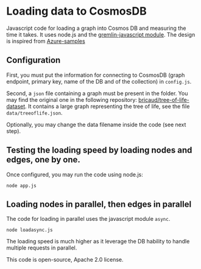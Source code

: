 
# Loading data to CosmosDB

Javascript code for loading a graph into Cosmos DB and measuring the time it takes. It uses node.js and the [gremlin-javascript module](https://github.com/jbmusso/gremlin-javascript). The design is inspired from [Azure-samples](https://github.com/Azure-Samples/azure-cosmos-db-graph-nodejs-getting-started)

## Configuration

First, you must put the information for connecting to CosmosDB (graph endpoint, primary key, name of the DB and of the collection) in `config.js`.

Second, a `json` file containing a graph must be present in the folder. You may find the original one in the following repository:
[bricaud/tree-of-life-dataset](https://github.com/bricaud/tree-of-life-dataset). It contains a large graph representing the tree of life, see the file `data/treeoflife.json`.

Optionally, you may change the data filename inside the code (see next step).

## Testing the loading speed by loading nodes and edges, one by one.

Once configured, you may run the code using node.js:

```
node app.js
```

## Loading nodes in parallel, then edges in parallel

The code for loading in parallel uses the javascript module `async`.

```
node loadasync.js
```
The loading speed is much higher as it leverage the DB hability to handle multiple requests in parallel.


This code is open-source, Apache 2.0 license.




